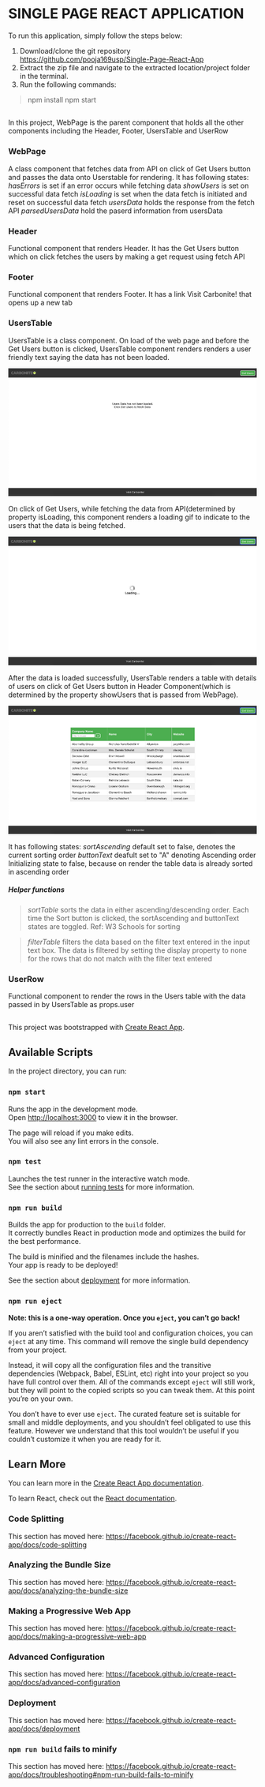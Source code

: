 # SINGLE PAGE REACT APPLICATION

To run this application, simply follow the steps below:
1. Download/clone the git repository https://github.com/pooja169usp/Single-Page-React-App
2. Extract the zip file and navigate to the extracted location/project folder in the terminal.
3. Run the following commands:
> npm install
> npm start

##

In this project, WebPage is the parent component that holds all the other components including the Header, Footer, UsersTable and UserRow

### WebPage
A class component that fetches data from API on click of Get Users button and passes the data onto Userstable for rendering.
It has following states:
    *hasErrors* is set if an error occurs while fetching data
    *showUsers* is set on successful data fetch
    *isLoading* is set when the data fetch is initiated and reset on successful data fetch
    *usersData* holds the response from the fetch API
    *parsedUsersData* hold the paserd information from usersData 
 
### Header
Functional component that renders Header. It has the Get Users button which on click fetches the users by making a get request using fetch API

### Footer
Functional component that renders Footer. It has a link Visit Carbonite! that opens up a new tab

### UsersTable
UsersTable is a class component. On load of the web page and before the Get Users button is clicked, UsersTable component renders renders a user friendly text saying the data has not been loaded. 

<img src="public/images/OnLoad.png" alt="Loading Users" />

On click of Get Users, while fetching the data from API(determined by property isLoading, this component renders a loading gif to indicate to the users that the data is being fetched. 

<img src="public/images/LoadingUsers.png" alt="Loading Users" />

After the data is loaded successfully, UsersTable renders a table with details of users on click of Get Users button in Header Component(which is determined by the property showUsers that is passed from WebPage).

<img src="public/images/UsersTable.png" alt="Loading Users" />

It has following states:
    *sortAscending* default set to false, denotes the current sorting order
    *buttonText* deafult set to "A" denoting Ascending order
Initializing state to false, because on render the table data is already sorted in ascending order

##### Helper functions
> *sortTable* sorts the data in either ascending/descending order. Each time the Sort button is clicked, the sortAscending and buttonText states are toggled. Ref: W3 Schools for sorting

> *filterTable* filters the data based on the filter text entered in the input text box. The data is filtered by setting the display property to none for the rows that do not match with the filter text entered

### UserRow
Functional component to render the rows in the Users table with the data passed in by UsersTable as props.user


##

This project was bootstrapped with [Create React App](https://github.com/facebook/create-react-app).

## Available Scripts

In the project directory, you can run:

### `npm start`

Runs the app in the development mode.<br>
Open [http://localhost:3000](http://localhost:3000) to view it in the browser.

The page will reload if you make edits.<br>
You will also see any lint errors in the console.

### `npm test`

Launches the test runner in the interactive watch mode.<br>
See the section about [running tests](https://facebook.github.io/create-react-app/docs/running-tests) for more information.

### `npm run build`

Builds the app for production to the `build` folder.<br>
It correctly bundles React in production mode and optimizes the build for the best performance.

The build is minified and the filenames include the hashes.<br>
Your app is ready to be deployed!

See the section about [deployment](https://facebook.github.io/create-react-app/docs/deployment) for more information.

### `npm run eject`

**Note: this is a one-way operation. Once you `eject`, you can’t go back!**

If you aren’t satisfied with the build tool and configuration choices, you can `eject` at any time. This command will remove the single build dependency from your project.

Instead, it will copy all the configuration files and the transitive dependencies (Webpack, Babel, ESLint, etc) right into your project so you have full control over them. All of the commands except `eject` will still work, but they will point to the copied scripts so you can tweak them. At this point you’re on your own.

You don’t have to ever use `eject`. The curated feature set is suitable for small and middle deployments, and you shouldn’t feel obligated to use this feature. However we understand that this tool wouldn’t be useful if you couldn’t customize it when you are ready for it.

## Learn More

You can learn more in the [Create React App documentation](https://facebook.github.io/create-react-app/docs/getting-started).

To learn React, check out the [React documentation](https://reactjs.org/).

### Code Splitting

This section has moved here: https://facebook.github.io/create-react-app/docs/code-splitting

### Analyzing the Bundle Size

This section has moved here: https://facebook.github.io/create-react-app/docs/analyzing-the-bundle-size

### Making a Progressive Web App

This section has moved here: https://facebook.github.io/create-react-app/docs/making-a-progressive-web-app

### Advanced Configuration

This section has moved here: https://facebook.github.io/create-react-app/docs/advanced-configuration

### Deployment

This section has moved here: https://facebook.github.io/create-react-app/docs/deployment

### `npm run build` fails to minify

This section has moved here: https://facebook.github.io/create-react-app/docs/troubleshooting#npm-run-build-fails-to-minify
